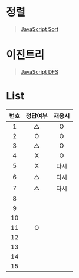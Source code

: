 # 정렬
> [JavaScript Sort](../../../theory/recursive.md)

# 이진트리
> [JavaScript DFS](../../../theory/dfs.md)

# List
|번호|정답여부|재응시|
|:---:|:---:|:---:|
|1|△|O|
|2|O|O|
|3|△|O|
|4|X|O|
|5|X|다시|
|6|△|다시|
|7|△|다시|
|8|||
|9|||
|10|||
|11|O||
|12|||
|13|||
|14|||
|15|||
